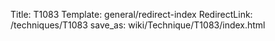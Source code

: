 Title: T1083
Template: general/redirect-index
RedirectLink: /techniques/T1083
save_as: wiki/Technique/T1083/index.html